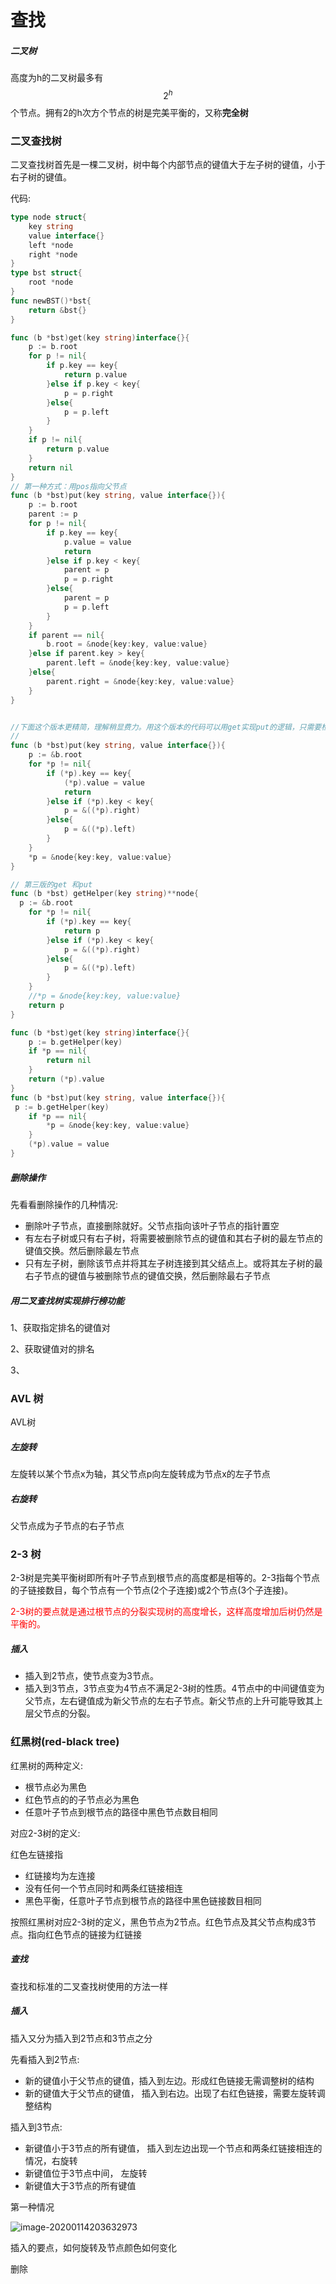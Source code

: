 # 查找



##### 二叉树

高度为h的二叉树最多有
$$
2^{h}
$$
个节点。拥有2的h次方个节点的树是完美平衡的，又称**完全树**

### 二叉查找树

二叉查找树首先是一棵二叉树，树中每个内部节点的键值大于左子树的键值，小于右子树的键值。

代码:

~~~go
type node struct{
    key string
    value interface{}
    left *node
    right *node
}
type bst struct{
    root *node
}
func newBST()*bst{
    return &bst{}
}

func (b *bst)get(key string)interface{}{
    p := b.root
    for p != nil{
        if p.key == key{
            return p.value
        }else if p.key < key{
            p = p.right
        }else{
            p = p.left
        }
    }
    if p != nil{
        return p.value
    }
    return nil
}
// 第一种方式：用pos指向父节点
func (b *bst)put(key string, value interface{}){
    p := b.root
    parent := p
    for p != nil{
        if p.key == key{
            p.value = value
            return
        }else if p.key < key{
            parent = p
            p = p.right
        }else{
            parent = p
            p = p.left
        }
    }
    if parent == nil{
        b.root = &node{key:key, value:value}
    }else if parent.key > key{
        parent.left = &node{key:key, value:value}
    }else{
        parent.right = &node{key:key, value:value}
    }
}


//下面这个版本更精简，理解稍显费力。用这个版本的代码可以用get实现put的逻辑，只需要检查*p 是否为空。若为空*p就是新节点的插入位置
// 
func (b *bst)put(key string, value interface{}){
    p := &b.root
    for *p != nil{
        if (*p).key == key{
            (*p).value = value
            return
        }else if (*p).key < key{
            p = &((*p).right)
        }else{
            p = &((*p).left)
        }
    }
    *p = &node{key:key, value:value}
}

// 第三版的get 和put
func (b *bst) getHelper(key string)**node{
  p := &b.root
    for *p != nil{
        if (*p).key == key{
            return p
        }else if (*p).key < key{
            p = &((*p).right)
        }else{
            p = &((*p).left)
        }
    }
    //*p = &node{key:key, value:value}
    return p
}

func (b *bst)get(key string)interface{}{
    p := b.getHelper(key)
    if *p == nil{
        return nil
    }
    return (*p).value
}
func (b *bst)put(key string, value interface{}){
 p := b.getHelper(key)
    if *p == nil{
        *p = &node{key:key, value:value}
    }
    (*p).value = value
}
~~~

##### 删除操作

先看看删除操作的几种情况:

* 删除叶子节点，直接删除就好。父节点指向该叶子节点的指针置空
* 有左右子树或只有右子树，将需要被删除节点的键值和其右子树的最左节点的键值交换。然后删除最左节点
* 只有左子树，删除该节点并将其左子树连接到其父结点上。或将其左子树的最右子节点的键值与被删除节点的键值交换，然后删除最右子节点

##### 用二叉查找树实现排行榜功能

1、获取指定排名的键值对

2、获取键值对的排名

3、



### AVL 树

AVL树

##### 左旋转

左旋转以某个节点x为轴，其父节点p向左旋转成为节点x的左子节点

##### 右旋转

父节点成为子节点的右子节点

### 2-3 树

2-3树是完美平衡树即所有叶子节点到根节点的高度都是相等的。2-3指每个节点的子链接数目，每个节点有一个节点(2个子连接)或2个节点(3个子连接)。

<font color="red">2-3树的要点就是通过根节点的分裂实现树的高度增长，这样高度增加后树仍然是平衡的。</font>

##### 插入

* 插入到2节点，使节点变为3节点。
* 插入到3节点，3节点变为4节点不满足2-3树的性质。4节点中的中间键值变为父节点，左右键值成为新父节点的左右子节点。新父节点的上升可能导致其上层父节点的分裂。

### 红黑树(red-black tree)



红黑树的两种定义:

* 根节点必为黑色
* 红色节点的的子节点必为黑色
* 任意叶子节点到根节点的路径中黑色节点数目相同

对应2-3树的定义:

红色左链接指

* 红链接均为左连接
* 没有任何一个节点同时和两条红链接相连
* 黑色平衡，任意叶子节点到根节点的路径中黑色链接数目相同

按照红黑树对应2-3树的定义，黑色节点为2节点。红色节点及其父节点构成3节点。指向红色节点的链接为红链接

##### 查找

查找和标准的二叉查找树使用的方法一样

##### 插入

插入又分为插入到2节点和3节点之分

先看插入到2节点: 

* 新的键值小于父节点的键值，插入到左边。形成红色链接无需调整树的结构
* 新的键值大于父节点的键值， 插入到右边。出现了右红色链接，需要左旋转调整结构

插入到3节点:

* 新键值小于3节点的所有键值， 插入到左边出现一个节点和两条红链接相连的情况，右旋转
* 新键值位于3节点中间， 左旋转
* 新键值大于3节点的所有键值

第一种情况

![image-20200114203632973](E:\doc\algorithm\${img}\image-20200114203632973.png)

插入的要点，如何旋转及节点颜色如何变化

删除

